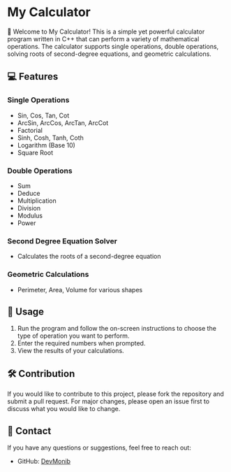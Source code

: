 # My Calculator

👋 Welcome to My Calculator! This is a simple yet powerful calculator program written in C++ that can perform a variety of mathematical operations. The calculator supports single operations, double operations, solving roots of second-degree equations, and geometric calculations.

## 💻 Features

### Single Operations
- Sin, Cos, Tan, Cot
- ArcSin, ArcCos, ArcTan, ArcCot
- Factorial
- Sinh, Cosh, Tanh, Coth
- Logarithm (Base 10)
- Square Root

### Double Operations
- Sum
- Deduce
- Multiplication
- Division
- Modulus
- Power

### Second Degree Equation Solver
- Calculates the roots of a second-degree equation

### Geometric Calculations
- Perimeter, Area, Volume for various shapes

## 📄 Usage
1. Run the program and follow the on-screen instructions to choose the type of operation you want to perform.
2. Enter the required numbers when prompted.
3. View the results of your calculations.

## 🛠️ Contribution
If you would like to contribute to this project, please fork the repository and submit a pull request. For major changes, please open an issue first to discuss what you would like to change.

## 📧 Contact
If you have any questions or suggestions, feel free to reach out:
- GitHub: [DevMonib](https://github.com/DevMonib)
